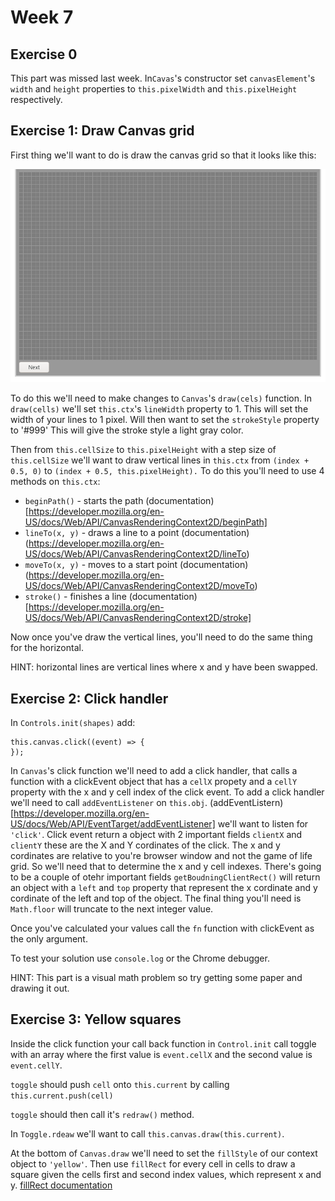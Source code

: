 # Week 7

## Exercise 0

This part was missed last week. In`Cavas`'s constructor set `canvasElement`'s
`width` and `height` properties to `this.pixelWidth` and `this.pixelHeight`
respectively.

## Exercise 1: Draw Canvas grid

First thing we'll want to do is draw the canvas grid so that it looks like this:

![picture of canvas grid](/exercises/canvas_grid.png)

To do this we'll need to make changes to `Canvas`'s `draw(cels)` function. In
`draw(cells)` we'll set `this.ctx`'s `lineWidth` property to 1. This will set
the width of your lines to 1 pixel. Will then want to set the `strokeStyle`
property to '#999' This will give the stroke style a light gray color.

Then from `this.cellSize` to `this.pixelHeight` with a step size of `this.cellSize`
we'll want to draw vertical lines in `this.ctx` from `(index + 0.5, 0)` to
`(index + 0.5, this.pixelHeight).` To do this you'll need to use 4 methods on
`this.ctx`:

* `beginPath()` - starts the path (documentation)[https://developer.mozilla.org/en-US/docs/Web/API/CanvasRenderingContext2D/beginPath]
* `lineTo(x, y)` - draws a line to a point (documentation)(https://developer.mozilla.org/en-US/docs/Web/API/CanvasRenderingContext2D/lineTo)
* `moveTo(x, y)` - moves to a start point (documentation)(https://developer.mozilla.org/en-US/docs/Web/API/CanvasRenderingContext2D/moveTo)
* `stroke()` - finishes a line (documentation)[https://developer.mozilla.org/en-US/docs/Web/API/CanvasRenderingContext2D/stroke]

Now once you've draw the vertical lines, you'll need to do the same thing for
the horizontal.

HINT: horizontal lines are vertical lines where x and y have been swapped.


## Exercise 2: Click handler

In `Controls.init(shapes)` add:

```
this.canvas.click((event) => {
});
```

In `Canvas`'s click function we'll need to add a click handler, that calls a
function with a clickEvent object that has a `cellX` propety and a `cellY`
property with the x and y cell index of the click event. To add a click handler
we'll need to call `addEventListener` on `this.obj`. (addEventListern)[https://developer.mozilla.org/en-US/docs/Web/API/EventTarget/addEventListener]
we'll want to listen for `'click'`. Click event return a object with 2 important
fields `clientX` and `clientY` these are the X and Y cordinates of the click. The
x and y cordinates are relative to you're browser window and not the game of life
grid. So we'll need that to determine the x and y cell indexes. There's going to
be a couple of otehr important fields `getBoudningClientRect()` will return an
object with a `left` and `top` property that represent the x cordinate and y cordinate
of the left and top of the object. The final thing you'll need is `Math.floor`
will truncate to the next integer value.

Once you've calculated your values call the `fn` function with clickEvent as the
only argument.

To test your solution use `console.log` or the Chrome debugger.

HINT: This part is a visual math problem so try getting some paper and drawing it
out.



## Exercise 3: Yellow squares

Inside the click function your call back function in `Control.init` call
toggle with an array where the first value is `event.cellX` and the second value
is `event.cellY`.

`toggle` should push `cell` onto `this.current` by calling `this.current.push(cell)`

`toggle` should then call it's `redraw()` method.

In `Toggle.rdeaw` we'll want to call `this.canvas.draw(this.current)`.

At the bottom of `Canvas.draw` we'll need to set the `fillStyle` of our context
object to `'yellow'`. Then use `fillRect` for every cell in cells to draw a square
given the cells first and second index values, which represent x and y.
[fillRect documentation](https://developer.mozilla.org/en-US/docs/Web/API/CanvasRenderingContext2D/fillRect)
